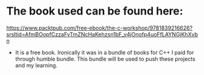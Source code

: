 The book used can be found here: 
===
https://www.packtpub.com/free-ebook/the-c-workshop/9781839216626?srsltid=AfmBOopfCzzaFvTmZNcHaKehzsn1bF_v4jOnofp4uoFfLAYNGjKhXvbn
- It is a free book. Ironically it was in a bundle of books for C++ I paid for through humble bundle. This bundle will be used to push these projects and my learning.
